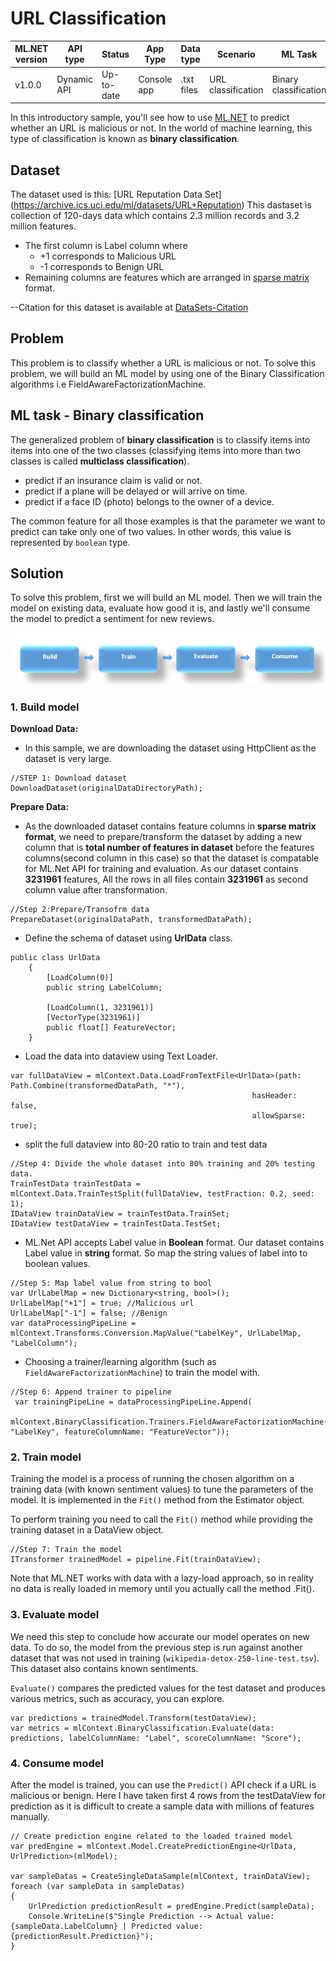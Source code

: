# URL Classification

| ML.NET version | API type          | Status                        | App Type    | Data type | Scenario            | ML Task                   | Algorithms                  |
|----------------|-------------------|-------------------------------|-------------|-----------|---------------------|---------------------------|-----------------------------|
| v1.0.0           | Dynamic API | Up-to-date | Console app | .txt files | URL classification | Binary classification | FieldAwareFactorizationMachine |

In this introductory sample, you'll see how to use [ML.NET](https://www.microsoft.com/net/learn/apps/machine-learning-and-ai/ml-dotnet) to predict whether an URL is malicious or not. In the world of machine learning, this type of classification is known as **binary classification**.

## Dataset
The dataset used is this: [URL Reputation Data Set] (https://archive.ics.uci.edu/ml/datasets/URL+Reputation)
This dastaset is collection of 120-days data which contains 2.3 million records and 3.2 million features.

* The first column is Label column where
  - +1 corresponds to Malicious URL
  - -1 corresponds to Benign URL
* Remaining columns are features which are arranged in [sparse matrix](https://en.wikipedia.org/wiki/Sparse_matrix) format. 

--Citation for this dataset is available at [DataSets-Citation](./HeartDiseaseDetection/Data/DATASETS-CITATION.txt)

## Problem
This problem is to classify whether a URL is malicious or not. To solve this problem, we will build an ML model by using  one of the Binary Classification algorithms i.e FieldAwareFactorizationMachine.

## ML task - Binary classification
The generalized problem of **binary classification** is to classify items into items into one of the two classes (classifying items into more than two classes is called **multiclass classification**).

* predict if an insurance claim is valid or not.
* predict if a plane will be delayed or will arrive on time.
* predict if a face ID (photo) belongs to the owner of a device.

The common feature for all those examples is that the parameter we want to predict can take only one of two values. In other words, this value is represented by `boolean` type.

## Solution
To solve this problem, first we will build an ML model. Then we will train the model on existing data, evaluate how good it is, and lastly we'll consume the model to predict a sentiment for new reviews.

![Build -> Train -> Evaluate -> Consume](../shared_content/modelpipeline.png)

### 1. Build model

**Download Data:**

* In this sample, we are downloading the dataset using HttpClient as the dataset is very large.  

```CSharp
//STEP 1: Download dataset
DownloadDataset(originalDataDirectoryPath);
```

**Prepare Data:**
* As the downloaded dataset contains feature columns in **sparse matrix format**, we need to prepare/transform the dataset by adding a new column that is **total number of features in dataset**   before the  features columns(second column in this case) so that the dataset is compatable   for ML.Net API for training and evaluation. As our dataset contains **3231961** features, All the rows in all files contain **3231961**  as second column value after transformation.

```CSharp
//Step 2:Prepare/Transofrm data
PrepareDataset(originalDataPath, transformedDataPath);
```

* Define the schema of dataset using **UrlData** class. 

```CSharp
public class UrlData
    {
        [LoadColumn(0)]
        public string LabelColumn;
        
        [LoadColumn(1, 3231961)]
        [VectorType(3231961)]
        public float[] FeatureVector;
    }
```
* Load the data into dataview using Text Loader.

```CSharp
var fullDataView = mlContext.Data.LoadFromTextFile<UrlData>(path: Path.Combine(transformedDataPath, "*"),
                                                      hasHeader: false,
                                                      allowSparse: true);
```                                               

* split the full dataview into 80-20 ratio to train and test data

```CSharp
//Step 4: Divide the whole dataset into 80% training and 20% testing data.
TrainTestData trainTestData = mlContext.Data.TrainTestSplit(fullDataView, testFraction: 0.2, seed: 1);
IDataView trainDataView = trainTestData.TrainSet;
IDataView testDataView = trainTestData.TestSet;
```
* ML.Net API accepts Label value in **Boolean** format. Our dataset contains Label value in **string** format. So map the string values of label into to boolean values.

```CSharp
//Step 5: Map label value from string to bool
var UrlLabelMap = new Dictionary<string, bool>();
UrlLabelMap["+1"] = true; //Malicious url
UrlLabelMap["-1"] = false; //Benign 
var dataProcessingPipeLine = mlContext.Transforms.Conversion.MapValue("LabelKey", UrlLabelMap, "LabelColumn");
```

* Choosing a trainer/learning algorithm (such as `FieldAwareFactorizationMachine`) to train the model with. 

```CSharp
//Step 6: Append trainer to pipeline
 var trainingPipeLine = dataProcessingPipeLine.Append(
                mlContext.BinaryClassification.Trainers.FieldAwareFactorizationMachine(labelColumnName: "LabelKey", featureColumnName: "FeatureVector")); 
```

### 2. Train model
Training the model is a process of running the chosen algorithm on a training data (with known sentiment values) to tune the parameters of the model. It is implemented in the `Fit()` method from the Estimator object. 

To perform training you need to call the `Fit()` method while providing the training dataset in a DataView object.

```CSharp
//Step 7: Train the model
ITransformer trainedModel = pipeline.Fit(trainDataView);
```

Note that ML.NET works with data with a lazy-load approach, so in reality no data is really loaded in memory until you actually call the method .Fit().

### 3. Evaluate model

We need this step to conclude how accurate our model operates on new data. To do so, the model from the previous step is run against another dataset that was not used in training (`wikipedia-detox-250-line-test.tsv`). This dataset also contains known sentiments. 

`Evaluate()` compares the predicted values for the test dataset and produces various metrics, such as accuracy, you can explore.

```CSharp
var predictions = trainedModel.Transform(testDataView);
var metrics = mlContext.BinaryClassification.Evaluate(data: predictions, labelColumnName: "Label", scoreColumnName: "Score");
```

### 4. Consume model

After the model is trained, you can use the `Predict()` API check if a URL is malicious or benign. Here I have taken first 4 rows from the testDataView for prediction as it is difficult to create a sample data with millions of features manually.

```CSharp
// Create prediction engine related to the loaded trained model
var predEngine = mlContext.Model.CreatePredictionEngine<UrlData, UrlPrediction>(mlModel);                 

var sampleDatas = CreateSingleDataSample(mlContext, trainDataView);
foreach (var sampleData in sampleDatas)
{
    UrlPrediction predictionResult = predEngine.Predict(sampleData);
    Console.WriteLine($"Single Prediction --> Actual value: {sampleData.LabelColumn} | Predicted value: {predictionResult.Prediction}");
}

```


